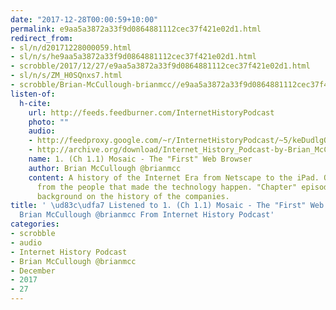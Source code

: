 ```yaml
---
date: "2017-12-28T00:00:59+10:00"
permalink: e9aa5a3872a33f9d0864881112cec37f421e02d1.html
redirect_from:
- sl/n/d20171228000059.html
- sl/n/s/he9aa5a3872a33f9d0864881112cec37f421e02d1.html
- scrobble/2017/12/27/e9aa5a3872a33f9d0864881112cec37f421e02d1.html
- sl/n/s/ZM_H0SQnxs7.html
- scrobble/Brian-McCullough-brianmcc//e9aa5a3872a33f9d0864881112cec37f421e02d1.html
listen-of:
  h-cite:
    url: http://feeds.feedburner.com/InternetHistoryPodcast
    photo: ""
    audio:
    - http://feedproxy.google.com/~r/InternetHistoryPodcast/~5/keDudlgQU0I/Chapter_1_Part_1_-_Mosaic.mp3
    - http://archive.org/download/Internet_History_Podcast-by-Brian_McCullough/1_Ch_11_Mosaic_The_First_Web_Browser.mp3
    name: 1. (Ch 1.1) Mosaic - The "First" Web Browser
    author: Brian McCullough @brianmcc
    content: A history of the Internet Era from Netscape to the iPad. Oral histories
      from the people that made the technology happen. "Chapter" episodes providing
      background on the history of the companies.
title: ' \ud83c\udfa7 Listened to 1. (Ch 1.1) Mosaic - The "First" Web Browser by
  Brian McCullough @brianmcc From Internet History Podcast'
categories:
- scrobble
- audio
- Internet History Podcast
- Brian McCullough @brianmcc
- December
- 2017
- 27
---
```


